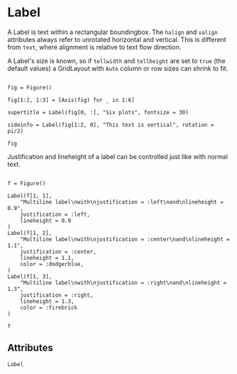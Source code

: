 

# Label

A Label is text within a rectangular boundingbox.
The `halign` and `valign` attributes always refer to unrotated horizontal and vertical.
This is different from `text`, where alignment is relative to text flow direction.

A Label's size is known, so if `tellwidth` and `tellheight` are set to `true` (the default values) a GridLayout with `Auto` column or row sizes can shrink to fit.

```@figure

fig = Figure()

fig[1:2, 1:3] = [Axis(fig) for _ in 1:6]

supertitle = Label(fig[0, :], "Six plots", fontsize = 30)

sideinfo = Label(fig[1:2, 0], "This text is vertical", rotation = pi/2)

fig
```

Justification and lineheight of a label can be controlled just like with normal text.

```@figure

f = Figure()

Label(f[1, 1],
    "Multiline label\nwith\njustification = :left\nand\nlineheight = 0.9",
    justification = :left,
    lineheight = 0.9
)
Label(f[1, 2],
    "Multiline label\nwith\njustification = :center\nand\nlineheight = 1.1",
    justification = :center,
    lineheight = 1.1,
    color = :dodgerblue,
)
Label(f[1, 3],
    "Multiline label\nwith\njustification = :right\nand\nlineheight = 1.3",
    justification = :right,
    lineheight = 1.3,
    color = :firebrick
)

f
```

## Attributes

```@attrdocs
Label
```